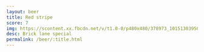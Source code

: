 ```yaml
---
layout: beer
title: Red stripe
score: 7
img: https://scontent.xx.fbcdn.net/v/t1.0-0/p480x480/378973_10151303950693745_516519003_n.jpg?oh=8665f189ea9c7657d10cf47978dec180&oe=58C00A56
desc: Brick lane special
permalink: /beer/:title.html
---
```

